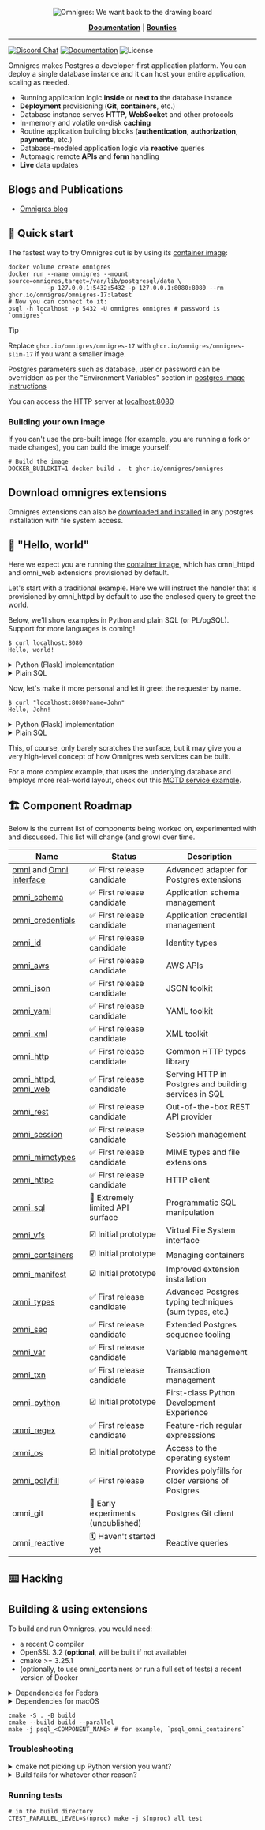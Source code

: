 <p align="center">
<img src="board.webp" alt="Omnigres: We want back to the drawing board">
</p>

<p align="center">
<a href="https://docs.omnigres.org"><b>Documentation</b></a> |
<a href="https://github.com/omnigres/omnigres/wiki/Bounties"><b>Bounties</b></a>
</p>

---

[![Discord Chat](https://img.shields.io/discord/1060568981725003789?label=Discord)][Discord]
[![Documentation](https://img.shields.io/badge/docs-ready-green)](https://docs.omnigres.org)
![License](https://img.shields.io/github/license/omnigres/omnigres)

Omnigres makes Postgres a developer-first application platform. You can deploy a single database instance and it can host your entire application, scaling as needed.

* Running application logic **inside** or **next to** the database instance
* **Deployment** provisioning (**Git**, **containers**, etc.)
* Database instance serves **HTTP**, **WebSocket** and other protocols
* In-memory and volatile on-disk **caching**
* Routine application building blocks (**authentication**, **authorization**, **payments**, etc.)
* Database-modeled application logic via **reactive** queries
* Automagic remote **APIs** and **form** handling
* **Live** data updates

## Blogs and Publications

* [Omnigres blog](https://blog.omnigres.com)

## :runner: Quick start

The fastest way to try Omnigres out is by using its [container image](https://github.com/omnigres/omnigres/pkgs/container/omnigres):

```shell
docker volume create omnigres
docker run --name omnigres --mount source=omnigres,target=/var/lib/postgresql/data \
           -p 127.0.0.1:5432:5432 -p 127.0.0.1:8080:8080 --rm ghcr.io/omnigres/omnigres-17:latest
# Now you can connect to it:
psql -h localhost -p 5432 -U omnigres omnigres # password is `omnigres`
```

> [!TIP]
> Replace `ghcr.io/omnigres/omnigres-17` with `ghcr.io/omnigres/omnigres-slim-17` if you want a smaller image.

Postgres parameters such as database, user or password can be overridden as per the
"Environment Variables" section in [postgres image instructions](https://hub.docker.com/_/postgres/)

You can access the HTTP server at [localhost:8080](http://localhost:8080)

### Building your own image

If you can't use the pre-built image (for example, you are running a fork or made changes), you can build the image yourself:

```shell
# Build the image
DOCKER_BUILDKIT=1 docker build . -t ghcr.io/omnigres/omnigres
```

## Download omnigres extensions

Omnigres extensions can also
be [downloaded and installed](https://docs.omnigres.org/omni_manifest/usage/#download-omnigres-extensions)
in any postgres installation with file system access.

## :wave: "Hello, world"

Here we expect you are running the [container image](#-runner--quick-start), which has
omni_httpd and omni_web extensions provisioned by default.

Let's start with a traditional example. Here we will instruct the handler that
is provisioned by omni_httpd by default to use the enclosed query to greet the
world.

Below, we'll show examples in Python and plain SQL (or PL/pgSQL). Support for
more languages is coming!

```shell
$ curl localhost:8080
Hello, world!
```

<details>
<summary>Python (Flask) implementation</summary>

```python
from omni_python import pg
from flask import Flask
from omni_http.omni_httpd import flask

app = Flask('myapp')


@app.route('/')
def hello():
    return "Hello, world!"


handle = pg(flask.Adapter(app))
```

To connect the endpoint:

```sql
update omni_httpd.handlers
set
    query =
        $$select handle(request.*) from request$$;
```

**NB**: Please note that you will need to
[follow Python setup steps](https://docs.omnigres.org/omni_python/intro/)
for the time being before our CLI tooling is ready.

</details>

<details>
<summary>Plain SQL</summary>

You can also achieve the same using plain SQL with very little setup.

```sql
update omni_httpd.handlers
set
    query =
        $$select omni_httpd.http_response('Hello, world!') from request$$;
```

</details>

Now, let's make it more personal and let it greet the requester by name.

```shell
$ curl "localhost:8080?name=John"
Hello, John!
```

<details>
<summary>Python (Flask) implementation</summary>

```python
from flask import request  # we need to access `request`


@app.route('/')
def hello():
    return f"Hello, {request.args.get('name', 'world')}!"
```

</details>

<details>
<summary>Plain SQL</summary>

```sql
update omni_httpd.handlers
set
    query =
        $$select omni_httpd.http_response('Hello, ' || 
                   coalesce(omni_web.param_get(request.query_string, 'name'), 'world') || '!')
          from request$$;
```

</details>

This, of course, only barely scratches the surface, but it may give you a very high-level concept
of how Omnigres web services can be built.

For a more complex example, that uses the underlying database and employs more real-world layout, check out
this [MOTD service example](https://docs.omnigres.org/examples/motd/).

## :building_construction: Component Roadmap

Below is the current list of components being worked on, experimented with and discussed. This list will change
(and grow) over time.

| Name                                                                                     | Status                                       | Description                                           |
|------------------------------------------------------------------------------------------|----------------------------------------------|-------------------------------------------------------|
| [omni](extensions/omni/README.md) and [Omni interface](omni/README.md)                   | :white_check_mark: First release candidate   | Advanced adapter for Postgres extensions              |
| [omni_schema](extensions/omni_schema/README.md)                                          | :white_check_mark: First release candidate   | Application schema management                         |
| [omni_credentials](extensions/omni_schema/README.md)                                     | :white_check_mark: First release candidate   | Application credential management                     |
| [omni_id](extensions/omni_id/README.md)                                                  | :white_check_mark: First release candidate   | Identity types                                        |
| [omni_aws](extensions/omni_aws/README.md)                                                | :white_check_mark: First release candidate   | AWS APIs                                              |
| [omni_json](extensions/omni_json/README.md)                                              | :white_check_mark: First release candidate   | JSON toolkit                                          |
| [omni_yaml](extensions/omni_yaml/README.md)                                              | :white_check_mark: First release candidate   | YAML toolkit                                          |
| [omni_xml](extensions/omni_xml/README.md)                                                | :white_check_mark: First release candidate   | XML toolkit                                           |
| [omni_http](extensions/omni_http/README.md)                                              | :white_check_mark: First release candidate   | Common HTTP types library                             |
| [omni_httpd](extensions/omni_httpd/README.md), [omni_web](extensions/omni_web/README.md) | :white_check_mark: First release candidate   | Serving HTTP in Postgres and building services in SQL |
| [omni_rest](extensions/omni_rest/README.md)                                              | :white_check_mark: First release candidate   | Out-of-the-box REST API provider                      |
| [omni_session](extensions/omni_session/README.md)                                        | :white_check_mark: First release candidate   | Session management                                    |
| [omni_mimetypes](extensions/omni_mimetypes/README.md)                                    | :white_check_mark: First release candidate   | MIME types and file extensions                        |
| [omni_httpc](extensions/omni_httpc/README.md)                                            | :white_check_mark: First release candidate   | HTTP client                                           |
| [omni_sql](extensions/omni_sql/README.md)                                                | :construction: Extremely limited API surface | Programmatic SQL manipulation                         |
| [omni_vfs](extensions/omni_vfs/README.md)                                                | :ballot_box_with_check: Initial prototype    | Virtual File System interface                         |
| [omni_containers](extensions/omni_containers/README.md)                                  | :ballot_box_with_check: Initial prototype    | Managing containers                                   |
| [omni_manifest](extensions/omni_manifest/README.md)                                      | :ballot_box_with_check: Initial prototype    | Improved extension installation                       |
| [omni_types](extensions/omni_types/README.md)                                            | :white_check_mark: First release candidate   | Advanced Postgres typing techniques (sum types, etc.) |
| [omni_seq](extensions/omni_seq/README.md)                                                | :white_check_mark: First release candidate   | Extended Postgres sequence tooling                    |
| [omni_var](extensions/omni_var/README.md)                                                | :white_check_mark: First release candidate   | Variable management                                   |
| [omni_txn](extensions/omni_txn/README.md)                                                | :white_check_mark: First release candidate   | Transaction management                                |
| [omni_python](extensions/omni_python/README.md)                                          | :ballot_box_with_check: Initial prototype    | First-class Python Development Experience             |
| [omni_regex](extensions/omni_python/README.md)                                           | :white_check_mark: First release candidate   | Feature-rich regular expresssions                     |
| [omni_os](extensions/omni_os/README.md)                                                  | :ballot_box_with_check: Initial prototype    | Access to the operating system                        |
| [omni_polyfill](extensions/omni_polyfill/README.md)                                      | :white_check_mark: First release             | Provides polyfills for older versions of Postgres     |
| omni_git                                                                                 | :lab_coat: Early experiments (unpublished)   | Postgres Git client                                   |
| omni_reactive                                                                            | :spiral_calendar: Haven't started yet        | Reactive queries                                      |

## :keyboard: Hacking

## Building & using extensions

To build and run Omnigres, you would need:

* a recent C compiler
* OpenSSL 3.2 (**optional**, will be built if not available)
* cmake >= 3.25.1
* (optionally, to use omni_containers or run a full set of tests) a recent
  version of Docker

<details>
<summary>Dependencies for Fedora</summary>

* Packages: `git cmake gcc g++ cpan openssl-devel openssl-devel-engine python-devel openssl bison flex readline-devel zlib-devel netcat`
* CMake flags: `-DOPENSSL_CONFIGURED=1`

</details>

<details>
<summary>Dependencies for macOS</summary>

* XCode Command Line Tools: `xcode-select --install`
* Homebrew packages: `cmake openssl python`

</details>

```shell
cmake -S . -B build
cmake --build build --parallel
make -j psql_<COMPONENT_NAME> # for example, `psql_omni_containers`
```

### Troubleshooting

<details>
<summary>cmake not picking up Python version you want?</summary>

To use a specific Python build use the cmake flag `Python3_EXECUTABLE`:

```
cmake -S . -B build -DPython3_EXECUTABLE=/path/to/python
```

</details>

<details>
<summary>Build fails for whatever other reason?</summary>

Remove `build` and `.pg` directories for a clean rebuild:

```
rm -rf .pg build
```

</details>

### Running tests

```shell
# in the build directory
CTEST_PARALLEL_LEVEL=$(nproc) make -j $(nproc) all test
```

[Discord]: https://discord.omnigr.es
